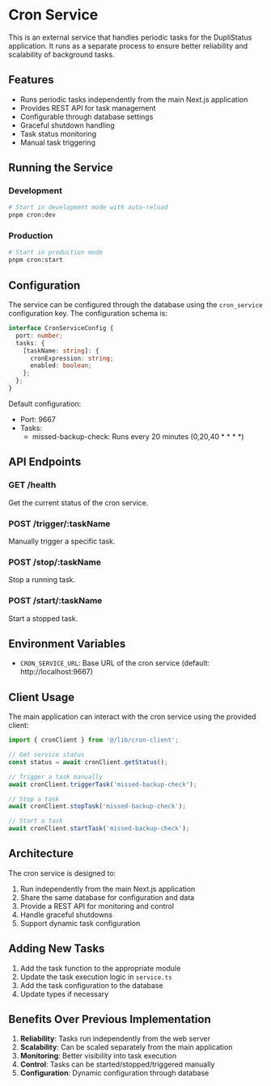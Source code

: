 # Cron Service

This is an external service that handles periodic tasks for the DupliStatus application. It runs as a separate process to ensure better reliability and scalability of background tasks.

## Features

- Runs periodic tasks independently from the main Next.js application
- Provides REST API for task management
- Configurable through database settings
- Graceful shutdown handling
- Task status monitoring
- Manual task triggering

## Running the Service

### Development

```bash
# Start in development mode with auto-reload
pnpm cron:dev
```

### Production

```bash
# Start in production mode
pnpm cron:start
```

## Configuration

The service can be configured through the database using the `cron_service` configuration key. The configuration schema is:

```typescript
interface CronServiceConfig {
  port: number;
  tasks: {
    [taskName: string]: {
      cronExpression: string;
      enabled: boolean;
    };
  };
}
```

Default configuration:
- Port: 9667
- Tasks:
  - missed-backup-check: Runs every 20 minutes (0,20,40 * * * *)

## API Endpoints

### GET /health
Get the current status of the cron service.

### POST /trigger/:taskName
Manually trigger a specific task.

### POST /stop/:taskName
Stop a running task.

### POST /start/:taskName
Start a stopped task.

## Environment Variables

- `CRON_SERVICE_URL`: Base URL of the cron service (default: http://localhost:9667)

## Client Usage

The main application can interact with the cron service using the provided client:

```typescript
import { cronClient } from '@/lib/cron-client';

// Get service status
const status = await cronClient.getStatus();

// Trigger a task manually
await cronClient.triggerTask('missed-backup-check');

// Stop a task
await cronClient.stopTask('missed-backup-check');

// Start a task
await cronClient.startTask('missed-backup-check');
```

## Architecture

The cron service is designed to:
1. Run independently from the main Next.js application
2. Share the same database for configuration and data
3. Provide a REST API for monitoring and control
4. Handle graceful shutdowns
5. Support dynamic task configuration

## Adding New Tasks

1. Add the task function to the appropriate module
2. Update the task execution logic in `service.ts`
3. Add the task configuration to the database
4. Update types if necessary

## Benefits Over Previous Implementation

1. **Reliability**: Tasks run independently from the web server
2. **Scalability**: Can be scaled separately from the main application
3. **Monitoring**: Better visibility into task execution
4. **Control**: Tasks can be started/stopped/triggered manually
5. **Configuration**: Dynamic configuration through database 